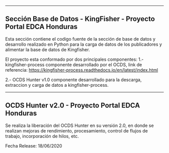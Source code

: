 --------------------------------------------------------------------
Sección Base de Datos - KingFisher - Proyecto Portal EDCA Honduras
--------------------------------------------------------------------
Esta sección contiene el codigo fuente de la sección de base de datos y desarrollo realizado en Python para la carga de datos de los publicadores y alimentar la base de datos de Kingfisher.

El proyecto esta conformado por dos principales componentes:
1.- kingfisher-process componente desarrollado por el OCDS, link de referencia: https://kingfisher-process.readthedocs.io/en/latest/index.html

2.- OCDS Hunter v1.0 componente desarrollado para la descarga, extraccion y carga de datos a kingfisher-process.

--------------------------------------------------------------------
OCDS Hunter v2.0 - Proyecto Portal EDCA Honduras
--------------------------------------------------------------------
Se realiza la liberación del OCDS Hunter en su versión 2.0, en donde se realizan mejoras de rendimiento, procesamiento, control de flujos de trabajo, incorporación de hilos, etc.

Fecha Release: 18/06/2020
